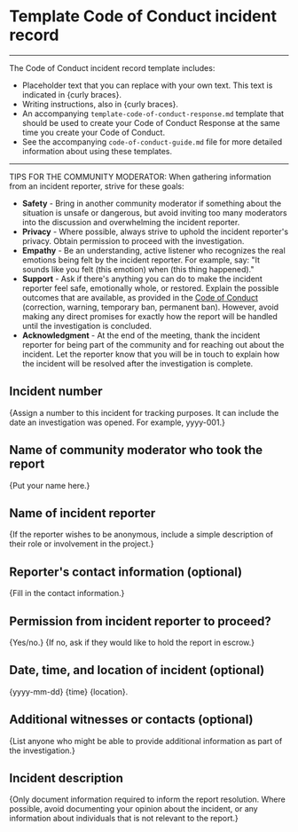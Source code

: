 # Template Code of Conduct incident record

---
The Code of Conduct incident record template includes:

* Placeholder text that you can replace with your own text. This text is indicated in {curly braces}.
* Writing instructions, also in {curly braces}.
* An accompanying `template-code-of-conduct-response.md` template that should be used to create your Code of Conduct Response at the same time you create your Code of Conduct.
* See the accompanying `code-of-conduct-guide.md` file for more detailed information about using these templates.
---

TIPS FOR THE COMMUNITY MODERATOR:
When gathering information from an incident reporter, strive for these goals:

* **Safety** - Bring in another community moderator if something about the situation is unsafe or dangerous, but avoid inviting too many moderators into the discussion and overwhelming the incident reporter.
* **Privacy** - Where possible, always strive to uphold the incident reporter's privacy. Obtain permission to proceed with the investigation.
* **Empathy** - Be an understanding, active listener who recognizes the real emotions being felt by the incident reporter. For example, say: "It sounds like you felt (this emotion) when (this thing happened)."
* **Support** - Ask if there's anything you can do to make the incident reporter feel safe, emotionally whole, or restored. Explain the possible outcomes that are available, as provided in the [Code of Conduct](CODE_OF_CONDUCT.md) (correction, warning, temporary ban, permanent ban). However, avoid making any direct promises for exactly how the report will be handled until the investigation is concluded.
* **Acknowledgment** - At the end of the meeting, thank the incident reporter for being part of the community and for reaching out about the incident. Let the reporter know that you will be in touch to explain how the incident will be resolved after the investigation is complete.


## Incident number

{Assign a number to this incident for tracking purposes.
It can include the date an investigation was opened.
For example, yyyy-001.}


## Name of community moderator who took the report

{Put your name here.}


## Name of incident reporter

{If the reporter wishes to be anonymous, include a simple description of their role or involvement in the project.}


## Reporter's contact information (optional)

{Fill in the contact information.}


## Permission from incident reporter to proceed?

{Yes/no.} {If no, ask if they would like to hold the report in escrow.}


## Date, time, and location of incident (optional)

{yyyy-mm-dd} {time} {location}.


## Additional witnesses or contacts (optional)

{List anyone who might be able to provide additional information as part of the investigation.}


## Incident description

{Only document information required to inform the report resolution.
Where possible, avoid documenting your opinion about the incident, or any information about individuals that is not relevant to the report.}
